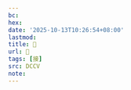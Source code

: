 ```yaml
---
bc:
hex:
date: '2025-10-13T10:26:54+08:00'
lastmod:
title: 􀃙
url: 􀃙
tags: [接]
src: DCCV
note:
---
```

